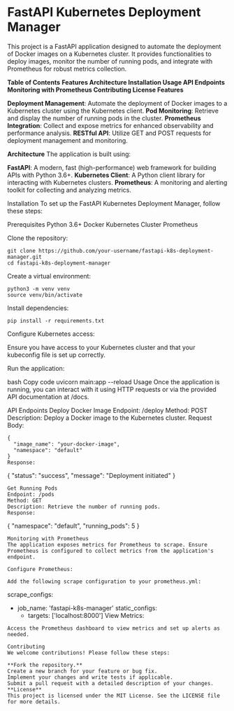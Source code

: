# FastAPI Kubernetes Deployment Manager
This project is a FastAPI application designed to automate the deployment of Docker images on a Kubernetes cluster. It provides functionalities to deploy images, monitor the number of running pods, and integrate with Prometheus for robust metrics collection.

**Table of Contents**
**Features
Architecture
Installation
Usage
API Endpoints
Monitoring with Prometheus
Contributing
License
Features**

**Deployment Management**: Automate the deployment of Docker images to a Kubernetes cluster using the Kubernetes client.
**Pod Monitoring**: Retrieve and display the number of running pods in the cluster.
**Prometheus Integration**: Collect and expose metrics for enhanced observability and performance analysis.
**RESTful API**: Utilize GET and POST requests for deployment management and monitoring.

**Architecture**
The application is built using:

**FastAPI**: A modern, fast (high-performance) web framework for building APIs with Python 3.6+.
**Kubernetes Client**: A Python client library for interacting with Kubernetes clusters.
**Prometheus**: A monitoring and alerting toolkit for collecting and analyzing metrics.

Installation
To set up the FastAPI Kubernetes Deployment Manager, follow these steps:

Prerequisites
Python 3.6+
Docker
Kubernetes Cluster
Prometheus

Clone the repository:

```
git clone https://github.com/your-username/fastapi-k8s-deployment-manager.git
cd fastapi-k8s-deployment-manager
```
Create a virtual environment:
```
python3 -m venv venv
source venv/bin/activate
```
Install dependencies:
```
pip install -r requirements.txt
```
Configure Kubernetes access:

Ensure you have access to your Kubernetes cluster and that your kubeconfig file is set up correctly.

Run the application:

bash
Copy code
uvicorn main:app --reload
Usage
Once the application is running, you can interact with it using HTTP requests or via the provided API documentation at /docs.

API Endpoints
Deploy Docker Image
Endpoint: /deploy
Method: POST
Description: Deploy a Docker image to the Kubernetes cluster.
Request Body:
```
{
  "image_name": "your-docker-image",
  "namespace": "default"
}
Response:

```
{
  "status": "success",
  "message": "Deployment initiated"
}
```
Get Running Pods
Endpoint: /pods
Method: GET
Description: Retrieve the number of running pods.
Response:
```
{
  "namespace": "default",
  "running_pods": 5
}
```
Monitoring with Prometheus
The application exposes metrics for Prometheus to scrape. Ensure Prometheus is configured to collect metrics from the application's endpoint.

Configure Prometheus:

Add the following scrape configuration to your prometheus.yml:

```
scrape_configs:
  - job_name: 'fastapi-k8s-manager'
    static_configs:
      - targets: ['localhost:8000']
View Metrics:
```
Access the Prometheus dashboard to view metrics and set up alerts as needed.

Contributing
We welcome contributions! Please follow these steps:

**Fork the repository.**
Create a new branch for your feature or bug fix.
Implement your changes and write tests if applicable.
Submit a pull request with a detailed description of your changes.
**License**
This project is licensed under the MIT License. See the LICENSE file for more details.


